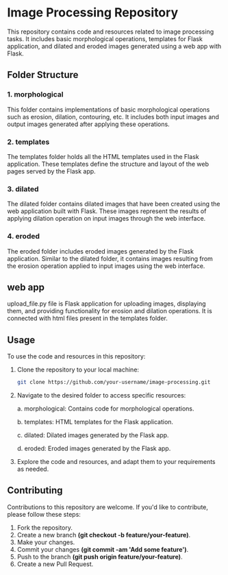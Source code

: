 # Image Processing Repository

This repository contains code and resources related to image processing tasks. It includes basic morphological operations, templates for Flask application, and dilated and eroded images generated using a web app with Flask.

## Folder Structure

### 1. morphological

This folder contains implementations of basic morphological operations such as erosion, dilation, contouring, etc. It includes both input images and output images generated after applying these operations.

### 2. templates

The templates folder holds all the HTML templates used in the Flask application. These templates define the structure and layout of the web pages served by the Flask app.

### 3. dilated

The dilated folder contains dilated images that have been created using the web application built with Flask. These images represent the results of applying dilation operation on input images through the web interface.

### 4. eroded

The eroded folder includes eroded images generated by the Flask application. Similar to the dilated folder, it contains images resulting from the erosion operation applied to input images using the web interface.

## web app

upload_file.py file is Flask application for uploading images, displaying them, and providing functionality for erosion and dilation operations.
It is connected with html files present in the templates folder. 

## Usage

To use the code and resources in this repository:

1. Clone the repository to your local machine:
   ```bash
   git clone https://github.com/your-username/image-processing.git

2. Navigate to the desired folder to access specific resources:

   a. morphological: Contains code for morphological operations.
   
   b. templates: HTML templates for the Flask application.
   
   c. dilated: Dilated images generated by the Flask app.
   
   d. eroded: Eroded images generated by the Flask app.
   

3. Explore the code and resources, and adapt them to your requirements as needed.

## Contributing
Contributions to this repository are welcome. If you'd like to contribute, please follow these steps:

1. Fork the repository.
2. Create a new branch **(git checkout -b feature/your-feature)**.
3. Make your changes.
4. Commit your changes **(git commit -am 'Add some feature')**.
5. Push to the branch **(git push origin feature/your-feature)**.
6. Create a new Pull Request.

